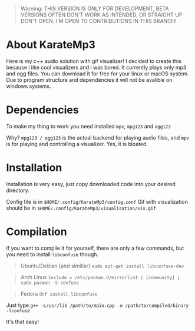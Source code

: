 > Warning: THIS VERSION IS ONLY FOR DEVELOPMENT, BETA VERSIONS OFTEN DON'T WORK AS INTENDED, OR STRAIGHT UP DON'T OPEN. I'M OPEN TO CONTRIBUTIONS IN THIS BRANCH!

# About KarateMp3
Here is my c++ audio solution with gif visualizer!
I decided to create this because i like cool visualizers and i was bored.
It currently plays only mp3 and ogg files.
You can download it for free for your linux or macOS system.
Due to program structure and dependencies it will not be avalible on windows systems.

# Dependencies
To make my thing to work you need installed `mpv`, `mpg123` and `ogg123`

Why? `mpg123 / ogg123` is the actual backend for playing audio files, and `mpv` is for playing and controlling a visualizer. Yes, it is bloated.

# Installation
Installation is very easy, just copy downloaded code into your desired directory.

Config file is in `$HOME/.config/KarateMp3/config.conf`
Gif with visualization should be in `$HOME/.config/KarateMp3/visualisation/vis.gif`

# Compilation
If you want to compile it for yourself, there are only a few commands, but you need to install `libconfuse` though.

> Ubuntu/Debian (and simillar)
```sudo apt-get install libconfuse-dev```

> Arch Linux
```Include = /etc/pacman.d/mirrorlist | [community] | sudo pacman -S confuse```


> Fedora
```dnf install libconfuse```

Just type `g++ -L/usr/lib /path/to/main.cpp -o /path/to/compiled/binary -lconfuse`

It's that easy!

